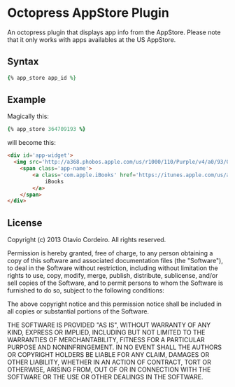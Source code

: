 # Octopress AppStore Plugin

An octopress plugin that displays app info from the AppStore. Please note that it only works with apps availables at the US AppStore.

## Syntax

```ruby
{% app_store app_id %}
```

## Example

Magically this:

```ruby
{% app_store 364709193 %}
```

will become this:

```html
<div id='app-widget'>
  <img src='http://a368.phobos.apple.com/us/r1000/110/Purple/v4/a0/93/08/a0930815-e79b-fb7a-8ea0-8793ddba49f9/Icon-iPhone.png' class='app-icon' style='width:60px; height:60px; vertical-align:middle;' />
	<span class='app-name'>
		<a class='com.apple.iBooks' href='https://itunes.apple.com/us/app/ibooks/id364709193?mt=8&uo=4' target='_blank'>
			iBooks
		</a>
	</span>
</div>
```

## License

Copyright (c) 2013 Otavio Cordeiro. All rights reserved.

Permission is hereby granted, free of charge, to any person obtaining a copy of this software and associated documentation files (the "Software"), to deal in the Software without restriction, including without limitation the rights to use, copy, modify, merge, publish, distribute, sublicense, and/or sell copies of the Software, and to permit persons to whom the Software is furnished to do so, subject to the following conditions:

The above copyright notice and this permission notice shall be included in all copies or substantial portions of the Software.

THE SOFTWARE IS PROVIDED "AS IS", WITHOUT WARRANTY OF ANY KIND, EXPRESS OR IMPLIED, INCLUDING BUT NOT LIMITED TO THE WARRANTIES OF MERCHANTABILITY, FITNESS FOR A PARTICULAR PURPOSE AND NONINFRINGEMENT. IN NO EVENT SHALL THE AUTHORS OR COPYRIGHT HOLDERS BE LIABLE FOR ANY CLAIM, DAMAGES OR OTHER LIABILITY, WHETHER IN AN ACTION OF CONTRACT, TORT OR OTHERWISE, ARISING FROM, OUT OF OR IN CONNECTION WITH THE SOFTWARE OR THE USE OR OTHER DEALINGS IN THE SOFTWARE.
